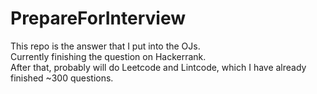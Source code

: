 # PrepareForInterview
This repo is the answer that I put into the OJs.  
Currently finishing the question on Hackerrank.  
After that, probably will do Leetcode and Lintcode, which I have already finished ~300 questions.
